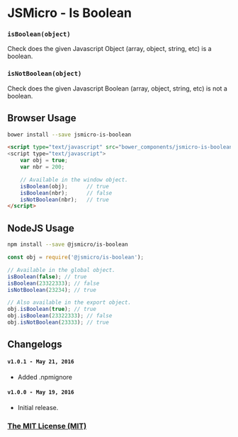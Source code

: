 # JSMicro - Is Boolean

### **`isBoolean(object)`**

Check does the given Javascript Object (array, object, string, etc) is a boolean.

### **`isNotBoolean(object)`**

Check does the given Javascript Boolean (array, object, string, etc) is not a boolean.

## Browser Usage

```bash
bower install --save jsmicro-is-boolean
```

```html
<script type="text/javascript" src="bower_components/jsmicro-is-boolean/index.js">
<script type="text/javascript">
    var obj = true;
    var nbr = 200;

    // Available in the window object.
    isBoolean(obj);      // true
    isBoolean(nbr);      // false
    isNotBoolean(nbr);   // true
</script>
```

## NodeJS Usage

```bash
npm install --save @jsmicro/is-boolean
```

```js
const obj = require('@jsmicro/is-boolean');

// Available in the global object.
isBoolean(false); // true
isBoolean(23322333); // false
isNotBoolean(23234); // true

// Also available in the export object.
obj.isBoolean(true); // true
obj.isBoolean(23322333); // false
obj.isNotBoolean(23333); // true
```

## Changelogs

#### **`v1.0.1 - May 21, 2016`**

* Added .npmignore

#### **`v1.0.0 - May 19, 2016`**

* Initial release.

### [The MIT License (MIT)](https://mahdaen.mit-license.org/)
